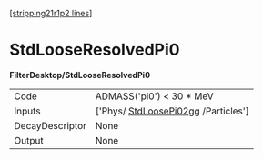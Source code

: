 [[stripping21r1p2 lines]](./stripping21r1p2-commonparticles)

# StdLooseResolvedPi0

**FilterDesktop/StdLooseResolvedPi0**

|                 |                                                                           |
|-----------------|---------------------------------------------------------------------------|
| Code            | ADMASS('pi0') \< 30 \* MeV                                                |
| Inputs          | ['Phys/ [StdLoosePi02gg](./stripping21r1p2-stdloosepi02gg) /Particles'] |
| DecayDescriptor | None                                                                      |
| Output          | None                                                                      |
